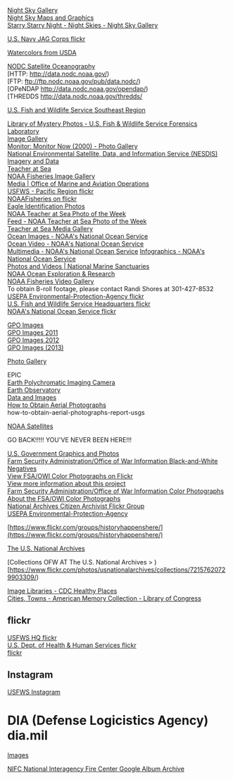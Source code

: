 [Night Sky Gallery](https://www.nps.gov/subjects/nightskies/nightgallery.htm)  
[Night Sky Maps and Graphics](https://www.nps.gov/media/photo/gallery.htm?id=3E71EE66-1DD8-B71B-0B403BFBE0C99C84)  
[Starry Starry Night - Night Skies - Night Sky Gallery](https://www.nps.gov/media/photo/gallery.htm?id=729F481A-1DD8-B71B-0B226D408AB3D737)  

[U.S. Navy JAG Corps flickr](https://www.flickr.com/photos/navyjagcorps/)  


[Watercolors from USDA](http://freegovinfo.info/node/11334)  


[NODC Satellite Oceanography](https://www.nodc.noaa.gov/SatelliteData/)  
[HTTP: http://data.nodc.noaa.gov/)  
[FTP: ftp://ftp.nodc.noaa.gov/pub/data.nodc/)  
[OPeNDAP http://data.nodc.noaa.gov/opendap/)  
[THREDDS http://data.nodc.noaa.gov/thredds/

 
[U.S. Fish and Wildlife Service Southeast Region](https://www.flickr.com/photos/usfwssoutheast/)  


[Library of Mystery Photos - U.S. Fish & Wildlife Service Forensics Laboratory](https://www.fws.gov/lab/library01.php)  
[Image Gallery](http://monitor.noaa.gov/imagery/)  
[Monitor: Monitor Now (2000) - Photo Gallery](http://sanctuaries.noaa.gov/pgallery/m_now.html)  
[National Environmental Satellite, Data, and Information Service (NESDIS)](https://www.nesdis.noaa.gov/)  
[Imagery and Data](https://www.nesdis.noaa.gov/content/imagery-and-data)  
[Teacher at Sea](https://www.flickr.com/photos/60919111@N08/sets/72157626264008559/with/6635298211/)  
[NOAA Fisheries Image Gallery](http://www.nmfs.noaa.gov/gallery/images/)  
[Media | Office of Marine and Aviation Operations](http://www.omao.noaa.gov/find/media)  
[USFWS - Pacific Region flickr](https://www.flickr.com/photos/usfwspacific/)  
[NOAAFisheries on flickr](https://www.flickr.com/photos/60919111@N08/)  
[Eagle Identification Photos](https://www.fws.gov/eaglerepository/photos.php)  
[NOAA Teacher at Sea Photo of the Week](http://teacheratsea.noaa.gov/#/photo_of_week/)  
[Feed - NOAA Teacher at Sea Photo of the Week](http://teacheratsea.noaa.gov/media/photo_of_week.xml)  
[Teacher at Sea Media Gallery](http://teacheratsea.noaa.gov/#/media/)  
[Ocean Images - NOAA's National Ocean Service](http://oceanservice.noaa.gov/gallery/)  
[Ocean Video - NOAA's National Ocean Service](http://oceanservice.noaa.gov/video/)  
[Multimedia - NOAA's National Ocean Service](http://oceanservice.noaa.gov/multimedia/)
[Infographics - NOAA's National Ocean Service](http://oceanservice.noaa.gov/infographics/)  
[Photos and Videos | National Marine Sanctuaries](http://sanctuaries.noaa.gov/pgallery/)  
[NOAA Ocean Exploration & Research](https://www.flickr.com/photos/oceanexplorergov)  
[NOAA Fisheries Video Gallery](http://www.nmfs.noaa.gov/gallery/videos/)  
To obtain B-roll footage, please contact Randi Shores at 301-427-8532
[USEPA Environmental-Protection-Agency flickr](https://www.flickr.com/photos/usepagov)  
[U.S. Fish and Wildlife Service Headquarters flickr](https://www.flickr.com/photos/usfwshq)  
[NOAA's National Ocean Service flickr](https://www.flickr.com/photos/usoceangov)  


[GPO Images](https://www.gpo.gov/newsroom-media/image.htm)  
[GPO Images 2011](https://www.gpo.gov/newsroom-media/image_2011.htm)  
[GPO Images 2012](https://www.gpo.gov/newsroom-media/image_2012.htm)  
[GPO Images (2013)](https://www.gpo.gov/newsroom-media/image.htm)  




[Photo Gallery](http://www.arlingtoncemetery.mil/Photos)  

EPIC  
[Earth Polychromatic Imaging Camera](http://epic.gsfc.nasa.gov/galleries/)  
[Earth Observatory](http://earthobservatory.nasa.gov/)  
[Data and Images](http://nasawavelength.org/data-and-images)  
[How to Obtain Aerial Photographs](https://pubs.usgs.gov/fs/1999/0081/report.pdf)  
how-to-obtain-aerial-photographs-report-usgs



[NOAA Satellites](https://www.flickr.com/photos/noaasatellites/)  







































GO BACK!!!!!
YOU'VE NEVER BEEN HERE!!!


[U.S. Government Graphics and Photos](http://web.archive.org/web/20050204194537/http://www.firstgov.gov/Topics/Graphics.shtml)  
[Farm Security Administration/Office of War Information Black-and-White Negatives](http://www.loc.gov/pictures/collection/fsa/)  
[View FSA/OWI Color Photographs on Flickr](http://www.flickr.com/photos/library_of_congress/sets/72157603671370361/)  
[View more information about this project](www.loc.gov/rr/print/flickr_pilot.html)  
[Farm Security Administration/Office of War Information Color Photographs](http://www.loc.gov/pictures/collection/fsac/)
[About the FSA/OWI Color Photographs](http://www.loc.gov/pictures/collection/fsac/about.html)  
[National Archives Citizen Archivist Flickr Group](https://www.flickr.com/groups/citizenarchivist/)  
[USEPA Environmental-Protection-Agency](https://www.flickr.com/photos/24400159@N05/)  

[https://www.flickr.com/groups/historyhappenshere/](https://www.flickr.com/groups/historyhappenshere/)  

[The U.S. National Archives](https://www.flickr.com/photos/usnationalarchives)  

[Collections OFW AT The U.S. National Archives > )  
[https://www.flickr.com/photos/usnationalarchives/collections/72157620729903309/)  

[Image Libraries - CDC Healthy Places](https://www.cdc.gov/healthyplaces/images.htm)  
[Cities, Towns - American Memory Collection - Library of Congress](http://wayback.archive.org/web/20130401084009/http://memory.loc.gov/ammem/browse/ListSome.php?category=Cities,+Towns)

## flickr
[USFWS HQ flickr](http://www.flickr.com/photos/usfwshq)  
[U.S. Dept. of Health & Human Services flickr](https://www.flickr.com/photos/hhsgov/)  
[flickr](https://www.flickr.com/photos/dlamil)  


## Instagram
[USFWS Instagram](http://instagram.com/usfws)  

# DIA (Defense Logicistics Agency) dia.mil
[Images](http://www.dla.mil/News/Images.aspx)  

[NIFC National Interagency Fire Center Google Album Archive](https://get.google.com/albumarchive/106083692624922066749)  
